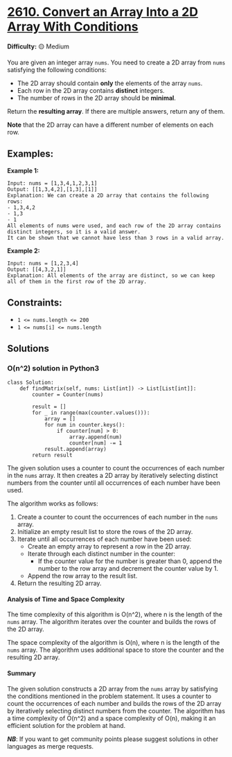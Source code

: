 # [2610. Convert an Array Into a 2D Array With Conditions](https://leetcode.com/problems/convert-an-array-into-a-2d-array-with-conditions/)

**Difficulty:** :yellow_circle: Medium

You are given an integer array `nums`. You need to create a 2D array from `nums`
satisfying the following conditions:

- The 2D array should contain **only** the elements of the array `nums`.
- Each row in the 2D array contains **distinct** integers.
- The number of rows in the 2D array should be **minimal**.

Return the __resulting array__. If there are multiple answers, return any of them.

**Note** that the 2D array can have a different number of elements on each row.

## Examples:

**Example 1:**

```text
Input: nums = [1,3,4,1,2,3,1]
Output: [[1,3,4,2],[1,3],[1]]
Explanation: We can create a 2D array that contains the following rows:
- 1,3,4,2
- 1,3
- 1
All elements of nums were used, and each row of the 2D array contains distinct integers, so it is a valid answer.
It can be shown that we cannot have less than 3 rows in a valid array.
```

**Example 2:**

```text
Input: nums = [1,2,3,4]
Output: [[4,3,2,1]]
Explanation: All elements of the array are distinct, so we can keep all of them in the first row of the 2D array.
```

## Constraints:

- `1 <= nums.length <= 200`
- `1 <= nums[i] <= nums.length`


## Solutions

### O(n^2) solution in Python3

```python3
class Solution:
    def findMatrix(self, nums: List[int]) -> List[List[int]]:
        counter = Counter(nums)

        result = []
        for _ in range(max(counter.values())):
            array = []
            for num in counter.keys():
                if counter[num] > 0:
                    array.append(num)
                    counter[num] -= 1
            result.append(array)
        return result
```

The given solution uses a counter to count the occurrences of each number in the `nums` array. It then creates a 2D array by iteratively selecting distinct numbers from the counter until all occurrences of each number have been used.

The algorithm works as follows:
1. Create a counter to count the occurrences of each number in the `nums` array.
2. Initialize an empty result list to store the rows of the 2D array.
3. Iterate until all occurrences of each number have been used:
   - Create an empty array to represent a row in the 2D array.
   - Iterate through each distinct number in the counter:
     - If the counter value for the number is greater than 0, append the number to the row array and decrement the counter value by 1.
   - Append the row array to the result list.
4. Return the resulting 2D array.

#### Analysis of Time and Space Complexity

The time complexity of this algorithm is O(n^2), where n is the length of the `nums` array. The algorithm iterates over the counter and builds the rows of the 2D array.

The space complexity of the algorithm is O(n), where n is the length of the `nums` array. The algorithm uses additional space to store the counter and the resulting 2D array.

#### Summary

The given solution constructs a 2D array from the `nums` array by satisfying the conditions mentioned in the problem statement. It uses a counter to count the occurrences of each number and builds the rows of the 2D array by iteratively selecting distinct numbers from the counter. The algorithm has a time complexity of O(n^2) and a space complexity of O(n), making it an efficient solution for the problem at hand.

***NB***: If you want to get community points please suggest solutions in other languages as merge requests.
